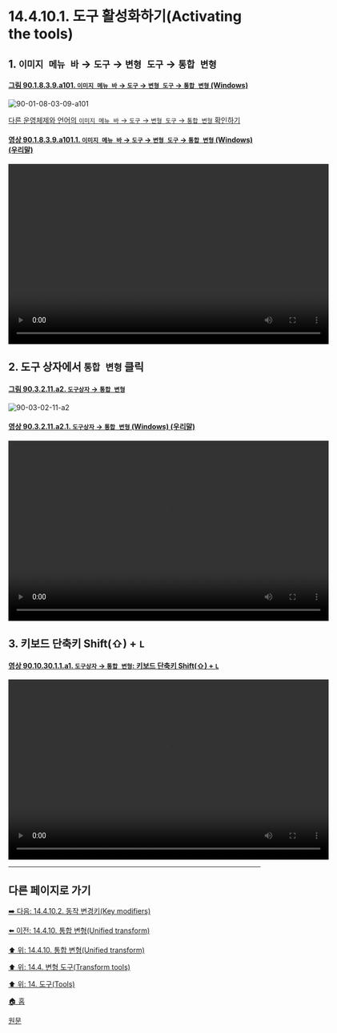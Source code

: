 # 14.4.10.1. 도구 활성화하기(Activating the tools)

<a id="14-04-10-01-s1"></a>

## 1. `이미지 메뉴 바` → `도구` → `변형 도구` → `통합 변형`

<a id="90-01-08-03-09-a101"></a>

#### [그림 90.1.8.3.9.a101. `이미지 메뉴 바` → `도구` → `변형 도구` → `통합 변형` (Windows)](./90-01-08-03-09-unified_transform.md#90-01-08-03-09-a101)
![90-01-08-03-09-a101](https://github.com/wonder13662/gimp/assets/15767104/176844f8-dd05-4b22-aa37-2688e227146a)

[다른 운영체제와 언어의 `이미지 메뉴 바` → `도구` → `변형 도구` → `통합 변형` 확인하기](./90-01-08-03-09-unified_transform.md#90-01-08-03-09-a102)

<a id="90-01-08-03-09-a101-01"></a>

#### [영상 90.1.8.3.9.a101.1. `이미지 메뉴 바` → `도구` → `변형 도구` → `통합 변형` (Windows) (우리말)](./90-01-08-03-09-unified_transform.md#90-01-08-03-09-a101-01)
<video controls="controls" width="640" height="360" src="https://github.com/wonder13662/gimp/assets/15767104/15a5175f-9fed-4869-a012-061c1f78f9f0"></video>

<a id="14-04-10-01-s2"></a>

## 2. 도구 상자에서 `통합 변형` 클릭

<a id="90-03-02-11-a2"></a>

#### [그림 90.3.2.11.a2. `도구상자` → `통합 변형`](./90-03-02-11-unified_transform.md#90-03-02-11-a2)
![90-03-02-11-a2](https://github.com/wonder13662/gimp/assets/15767104/04aaa5fe-7495-4703-b139-1dfbc61c9c19)

<a id="90-03-02-11-a2-01"></a>

#### [영상 90.3.2.11.a2.1. `도구상자` → `통합 변형` (Windows) (우리말)](./90-03-02-11-unified_transform.md#90-03-02-11-a2-01)
<video controls="controls" width="640" height="360" src="https://github.com/wonder13662/gimp/assets/15767104/4f74007b-776c-4761-aa45-6edb2034e4e8"></video>

<a id="14-04-10-01-s3"></a>

## 3. 키보드 단축키 Shift(⇧) + `L`

<a id="90-10-30-01-01-a1"></a>

#### [영상 90.10.30.1.1.a1. `도구상자` → `통합 변형`: 키보드 단축키 Shift(⇧) + `L`](./90-10-30-01-01-shift_l.md#90-10-30-01-01-a1)
<video controls="controls" width="640" height="360" src="https://github.com/wonder13662/gimp/assets/15767104/ad29efaf-54ff-4355-850c-87ea29f6fa18"></video>

***

## 다른 페이지로 가기

[➡️ 다음: 14.4.10.2. 동작 변경키(Key modifiers)](./14-04-10-02-key_modifiers.md)

[⬅️ 이전: 14.4.10. 통합 변형(Unified transform)](./14-04-10-00-unified-transform.md)

[⬆️ 위: 14.4.10. 통합 변형(Unified transform)](./14-04-10-00-unified-transform.md)

[⬆️ 위: 14.4. 변형 도구(Transform tools)](./14-04-00-transform-tools.md)

[⬆️ 위: 14. 도구(Tools)](./14-00-tools.md)

[🏠 홈](./00-home.md)

[원문](https://docs.gimp.org/2.10/ko/gimp-tool-unified-transform.html#idm15848)